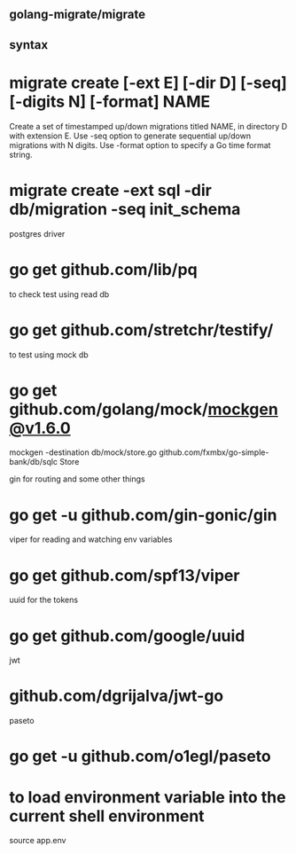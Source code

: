 ## golang-migrate/migrate

## syntax

# migrate create [-ext E] [-dir D] [-seq] [-digits N] [-format] NAME

Create a set of timestamped up/down migrations titled NAME, in directory D with extension E.
Use -seq option to generate sequential up/down migrations with N digits.
Use -format option to specify a Go time format string.

# migrate create -ext sql -dir db/migration -seq init_schema

postgres driver

# go get github.com/lib/pq

to check test using read db

# go get github.com/stretchr/testify/

to test using mock db

# go get github.com/golang/mock/mockgen@v1.6.0

mockgen -destination db/mock/store.go github.com/fxmbx/go-simple-bank/db/sqlc Store

gin for routing and some other things

# go get -u github.com/gin-gonic/gin

viper for reading and watching env variables

# go get github.com/spf13/viper

uuid for the tokens

# go get github.com/google/uuid

jwt

# github.com/dgrijalva/jwt-go

paseto

# go get -u github.com/o1egl/paseto

# to load environment variable into the current shell environment

source app.env
